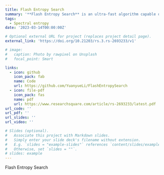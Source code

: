 ```yaml
---
title: Flash Entropy Search
summary: '**Flash Entropy Search** is an ultra-fast algorithm capable of comparing billions of MS/MS spectra in seconds, boosting the speed of library searches by five orders of magnitude. This method enabled rapid comparison of MS/MS spectra against large spectral libraries, just like BLAST for sequence searches.'
tags:
  - Spectral entropy
date: '2023-03-14T00:00:00Z'

# Optional external URL for project (replaces project detail page).
external_link: 'https://doi.org/10.21203/rs.3.rs-2693233/v1'

# image:
#   caption: Photo by rawpixel on Unsplash
#   focal_point: Smart

links:
  - icon: github 
    icon_pack: fab
    name: Code
    url: https://github.com/YuanyueLi/FlashEntropySearch
  - icon: file-pdf
    icon_pack: fas
    name: pdf
    url: https://www.researchsquare.com/article/rs-2693233/latest.pdf
url_code: ''
url_pdf: ''
url_slides: ''
url_video: ''

# Slides (optional).
#   Associate this project with Markdown slides.
#   Simply enter your slide deck's filename without extension.
#   E.g. `slides = "example-slides"` references `content/slides/example-slides.md`.
#   Otherwise, set `slides = ""`.
# slides: example
---
```


Flash Entropy Search